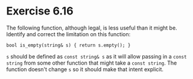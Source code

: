 Exercise 6.16
=============

The following function, although legal, is less useful than it might be. Identify and correct the limitation on this function:

    bool is_empty(string& s) { return s.empty(); }

`s` should be defined as `const string& s` as it will allow passing in a `const string` from some other function that might take a `const string`. The function doesn't change `s` so it should make that intent explicit.

